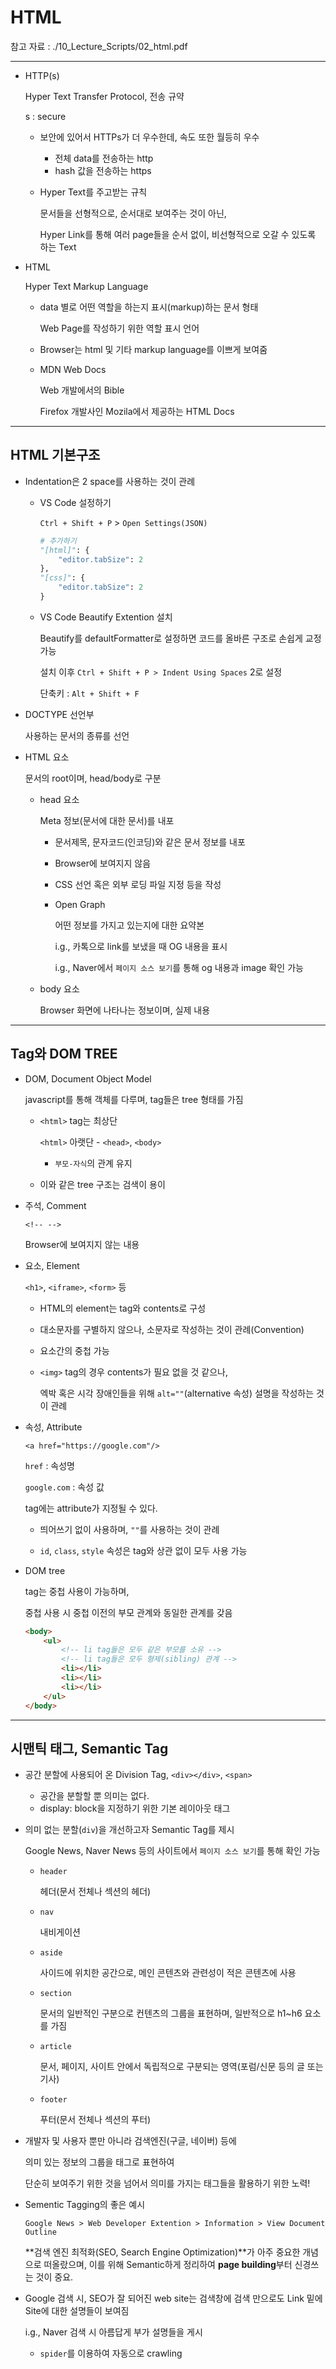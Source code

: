 # HTML

참고 자료 : ./10_Lecture_Scripts/02_html.pdf

---

- HTTP(s)

  Hyper Text Transfer Protocol, 전송 규약

  s : secure

  - 보안에 있어서 HTTPs가 더 우수한데, 속도 또한 월등히 우수

    - 전체 data를 전송하는 http
    - hash 값을 전송하는 https

  - Hyper Text를 주고받는 규칙

    문서들을 선형적으로, 순서대로 보여주는 것이 아닌,

    Hyper Link를 통해 여러 page들을 순서 없이, 비선형적으로 오갈 수 있도록 하는 Text

- HTML

  Hyper Text Markup Language

  - data 별로 어떤 역할을 하는지 표시(markup)하는 문서 형태

    Web Page를 작성하기 위한 역할 표시 언어

  - Browser는 html 및 기타 markup language를 이쁘게 보여줌

  - MDN Web Docs

    Web 개발에서의 Bible

    Firefox 개발사인 Mozila에서 제공하는 HTML Docs

---

## HTML 기본구조

- Indentation은 2 space를 사용하는 것이 관례

  - VS Code 설정하기

    `Ctrl + Shift + P` > `Open Settings(JSON)`

    ```python
    # 추가하기
    "[html]": {
        "editor.tabSize": 2
    },
    "[css]": {
    	"editor.tabSize": 2
    }
    ```

  - VS Code Beautify Extention 설치

    Beautify를 defaultFormatter로 설정하면 코드를 올바른 구조로 손쉽게 교정 가능

    설치 이후 `Ctrl + Shift + P > Indent Using Spaces`  2로 설정

    단축키 : `Alt + Shift + F`

- DOCTYPE 선언부

  사용하는 문서의 종류를 선언

- HTML 요소

  문서의 root이며, head/body로 구분

  - head 요소

    Meta 정보(문서에 대한 문서)를 내포

    - 문서제목, 문자코드(인코딩)와 같은 문서 정보를 내포

    - Browser에 보여지지 않음

    - CSS 선언 혹은 외부 로딩 파일 지정 등을 작성

    - Open Graph

      어떤 정보를 가지고 있는지에 대한 요약본

      i.g., 카톡으로 link를 보냈을 때 OG 내용을 표시

      i.g., Naver에서 `페이지 소스 보기`를 통해 og 내용과 image 확인 가능

  - body 요소

    Browser 화면에 나타나는 정보이며, 실제 내용


---

## Tag와 DOM TREE

- DOM, Document Object Model

  javascript를 통해 객체를 다루며, tag들은 tree 형태를 가짐

  - `<html>` tag는 최상단

    `<html>` 아랫단 - `<head>`, `<body>`

    - `부모-자식`의 관계 유지

  - 이와 같은 tree 구조는 검색이 용이

- 주석, Comment

  `<!-- -->`

  Browser에 보여지지 않는 내용

- 요소, Element

  `<h1>`, `<iframe>`, `<form>` 등

  - HTML의 element는 tag와 contents로 구성

  - 대소문자를 구별하지 않으나, 소문자로 작성하는 것이 관례(Convention)

  - 요소간의 중첩 가능

  - `<img>` tag의 경우 contents가 필요 없을 것 같으나,

    엑박 혹은 시각 장애인들을 위해 `alt=""`(alternative 속성) 설명을 작성하는 것이 관례

- 속성, Attribute

  `<a href="https://google.com"/>`

  `href` : 속성명

  `google.com` : 속성 값

  tag에는 attribute가 지정될 수 있다.

  - 띄어쓰기 없이 사용하며, `""`를 사용하는 것이 관례

  - `id`, `class`, `style` 속성은 tag와 상관 없이 모두 사용 가능

- DOM tree

  tag는 중첩 사용이 가능하며,

  중첩 사용 시 중첩 이전의 부모 관계와 동일한 관계를 갖음

  ```html
  <body>
      <ul>
          <!-- li tag들은 모두 같은 부모를 소유 -->
          <!-- li tag들은 모두 형제(sibling) 관계 -->
          <li></li>
          <li></li>
          <li></li>
      </ul>
  </body>
  ```

---

## 시맨틱 태그, Semantic Tag

- 공간 분할에 사용되어 온 Division Tag, `<div></div>`, `<span>`
  - 공간을 분할할 뿐 의미는 없다.
  - display: block을 지정하기 위한 기본 레이아웃 태그

- 의미 없는 분할(`div`)을 개선하고자 Semantic Tag를 제시

  Google News, Naver News 등의 사이트에서 `페이지 소스 보기`를 통해 확인 가능

  - `header`

    헤더(문서 전체나 섹션의 헤더)

  - `nav`

    내비게이션

  - `aside`

    사이드에 위치한 공간으로, 메인 콘텐츠와 관련성이 적은 콘텐츠에 사용

  - `section`

    문서의 일반적인 구분으로 컨텐츠의 그룹을 표현하며, 일반적으로 h1~h6 요소를 가짐

  - `article`

    문서, 페이지, 사이트 안에서 독립적으로 구분되는 영역(포럼/신문 등의 글 또는 기사)

  - `footer`

    푸터(문서 전체나 섹션의 푸터)

- 개발자 및 사용자 뿐만 아니라 검색엔진(구글, 네이버) 등에

  의미 있는 정보의 그룹을 태그로 표현하여

  단순히 보여주기 위한 것을 넘어서 의미를 가지는 태그들을 활용하기 위한 노력!

- Sementic Tagging의 좋은 예시

  `Google News > Web Developer Extention > Information > View Document Outline`

  **검색 엔진 최적화(SEO, Search Engine Optimization)**가 아주 중요한 개념으로 떠올랐으며, 이를 위해 Semantic하게 정리하여 **page building**부터 신경쓰는 것이 중요.

- Google 검색 시, SEO가 잘 되어진 web site는 검색창에 검색 만으로도 Link 밑에 Site에 대한 설명들이 보여짐

  i.g., Naver 검색 시 아름답게 부가 설명들을 게시

  - `spider`를 이용하여 자동으로 crawling


